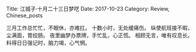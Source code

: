 Title: 江城子·十月二十三日梦呓
Date: 2017-10-23
Category: Review, Chinese_posts


三月工作总忙忙，不眠休，亦难扛。
十数小时，无处缓痛伤。
纵使航班接不暇，尘满面，胃绞肠。
夜里幽梦办票牌，手忙乱，心正慌。
相顾无言，唯有叹息长。
料得日日强记时，脑力竭，心气惘。